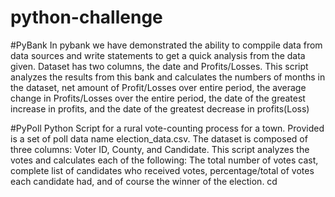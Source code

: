 # python-challenge

#PyBank
In pybank we have demonstrated the ability to comppile data from data sources and write statements to get a quick analysis from the data given. Dataset has two columns, the date and Profits/Losses. 
This script analyzes the results from this bank and calculates the numbers of months in the dataset, net amount of Profit/Losses over entire period, the average change in Profits/Losses over the entire period, the date of the greatest increase in profits, and the date of the greatest decrease in profits(Loss)

#PyPoll
Python Script for a rural vote-counting process for a town. Provided is a set of poll data name election_data.csv. The dataset is composed of three columns: Voter ID, County, and Candidate.
This script analyzes the votes and calculates each of the following: The total number of votes cast, complete list of candidates who received votes, percentage/total of votes each candidate had, and of course the winner of the election. cd 